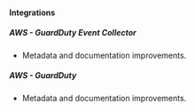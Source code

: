 
#### Integrations

##### AWS - GuardDuty Event Collector

- Metadata and documentation improvements.

##### AWS - GuardDuty

- Metadata and documentation improvements.

